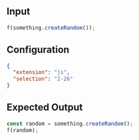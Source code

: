
## Input
```javascript input
f(something.createRandom());
```

## Configuration
```json configuration
{
  "extension": "js",
  "selection": "2-26"
}
```

## Expected Output
```javascript expected output
const random = something.createRandom();
f(random);
```
